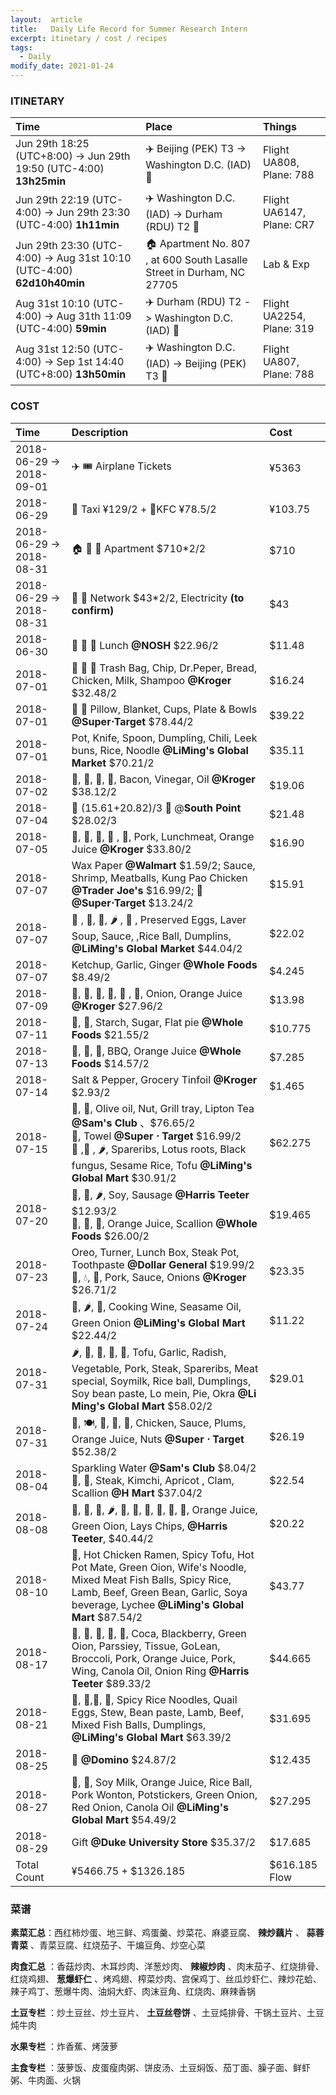 ```yaml
---
layout:  article
title:   Daily Life Record for Summer Research Intern
excerpt: itinetary / cost / recipes
tags:
  - Daily
modify_date: 2021-01-24
---
```



### ITINETARY

| Time                                                         | Place                                                        | Things                    |
| :----------------------------------------------------------- | :----------------------------------------------------------- | :------------------------ |
| Jun 29th 18:25 (UTC+8:00) -> Jun 29th 19:50 (UTC-4:00) **13h25min** | :airplane: Beijing (PEK) T3 ->  Washington D.C. (IAD) :flight_arrival: | Flight UA808, Plane: 788  |
| Jun 29th 22:19 (UTC-4:00) -> Jun 29th 23:30 (UTC-4:00) **1h11min** | :airplane: Washington D.C. (IAD) ->  Durham (RDU) T2 :flight_arrival: | Flight UA6147, Plane: CR7 |
| Jun 29th 23:30 (UTC-4:00) -> Aug 31st 10:10 (UTC-4:00) **62d10h40min** | :house: Apartment No. 807 , at 600 South Lasalle Street in Durham, NC 27705 | Lab & Exp                 |
| Aug 31st 10:10 (UTC-4:00) -> Aug 31th 11:09 (UTC-4:00) **59min** | ✈️  Durham (RDU) T2 -> Washington D.C. (IAD) :flight_departure: | Flight UA2254, Plane: 319 |
| Aug 31st 12:50 (UTC-4:00) -> Sep 1st 14:40 (UTC+8:00) **13h50min** | ✈️ Washington D.C. (IAD) -> Beijing (PEK) T3 :flight_departure: | Flight UA807, Plane: 788  |

### COST

| Time                     | Description                                                  | Cost    |
| :----------------------- | :----------------------------------------------------------- | :------ |
| 2018-06-29 -> 2018-09-01 | :airplane: :tickets: Airplane Tickets                        | ¥5363   |
| 2018-06-29               | 🚕 Taxi ¥129/2 + 🍿KFC ¥78.5/2                                 | ¥103.75 |
| 2018-06-29 -> 2018-08-31 | :house: :potable_water: :sleeping_bed: Apartment $710*2/2    | $710    |
| 2018-06-29 -> 2018-08-31 | :signal_strength: :electric_plug: Network $43*2/2, Electricity **(to confirm)** | $43     |
| 2018-06-30               | :pizza: :green_salad: :tropical_drink:  Lunch **@NOSH** $22.96/2 | $11.48  |
| 2018-07-01               | :milk_glass: :bread: :baguette_bread: Trash Bag, Chip, Dr.Peper, Bread, Chicken, Milk, Shampoo **@Kroger** $32.48/2 | $16.24  |
| 2018-07-01               | 🍉  🍞 Pillow, Blanket, Cups, Plate & Bowls **@Super$\cdot$Target** $78.44/2 | $39.22  |
| 2018-07-01               | Pot, Knife, Spoon, Dumpling, Chili, Leek buns, Rice, Noodle **@LiMing's Global Market** $70.21/2 | $35.11  |
| 2018-07-02               | :tomato:, :potato:, :carrot:, :chicken:, Bacon, Vinegar, Oil **@Kroger** $38.12/2 | $19.06  |
| 2018-07-04               | 🚕 (15.61+20.82)/3 :cinema: @**South Point** $28.02/3         | $21.48  |
| 2018-07-05               | :milk_glass:, :egg:, :mushroom:, :banana: , 🍊, Pork, Lunchmeat, Orange Juice **@Kroger** $33.80/2 | $16.90  |
| 2018-07-07              | Wax Paper **@Walmart** \$1.59/2; Sauce, Shrimp, Meatballs, Kung Pao Chicken **@Trader Joe's** \$16.99/2; :bread: **@Super$\cdot$Target** \$13.24/2 | $15.91 |
| 2018-07-07              | :eggplant: , :tomato:, 🍄, :hot_pepper: , :meat_on_bone: , Preserved Eggs, Laver Soup, Sauce, ,Rice Ball, Dumplins, **@LiMing's Global Market** $44.04/2 | $22.02 |
| 2018-07-07              | Ketchup, Garlic, Ginger **@Whole Foods** $8.49/2 | $4.245 |
| 2018-07-09 | :eggplant:, :potato:, :peach:, :egg:, :bacon: , :milk_glass:, Onion, Orange Juice **@Kroger** $27.96/2 | $13.98 |
| 2018-07-11 | :rice:, :bread:, Starch, Sugar, Flat pie **@Whole Foods** $21.55/2 | $10.775 |
| 2018-07-13 | :chicken:, :ice_cream:, :milk_glass:, BBQ, Orange Juice **@Whole Foods** $14.57/2 | $7.285 |
| 2018-07-14 | Salt & Pepper, Grocery Tinfoil **@Kroger** $2.93/2 | $1.465 |
| 2018-07-15 | :pineapple:, :kiwi_fruit:, Olive oil, Nut, Grill tray, Lipton Tea **@Sam's Club** 、\$76.65/2 <br/>:bread:, Towel **@Super $\cdot$ Target** $16.99/2<br />:mushroom: ,:potato: , :hot_pepper:, Spareribs, Lotus roots, Black fungus, Sesame Rice, Tofu **@LiMing's Global Mart** \$30.91/2 | $62.275 |
| 2018-07-20 | :eggplant:, :tomato:, :hot_pepper:, Soy, Sausage **@Harris Teeter** $12.93/2<br />:potato:, :rice:, :shrimp:, Orange Juice, Scallion **@Whole Foods** \$26.00/2 | $19.465 |
| 2018-07-23 | Oreo, Turner, Lunch Box, Steak Pot, Toothpaste **@Dollar General**  $19.99/2<br/>:milk_glass:, :droplet:, :bacon:, Pork, Sauce, Onions **@Kroger** \$26.71/2 | $23.35 |
| 2018-07-24 | :carrot:, :hot_pepper:, :rice:, Cooking Wine, Seasame Oil, Green Onion **@LiMing's Global Mart** $22.44/2 | $11.22 |
| 2018-07-31    | :hot_pepper:, :potato:, :peanuts:, :eggplant:, :egg:, Tofu, Garlic, Radish, Vegetable, Pork, Steak, Spareribs, Meat special, Soymilk, Rice ball, Dumplings, Soy bean paste, Lo mein, Pie, Okra **@Li Ming's Global Mart** $58.02/2 | $29.01 |
| 2018-07-31    | :shrimp:, :plate_with_cutlery:, :milk_glass:, :strawberry:, :kiwi_fruit:, Chicken, Sauce, Plums, Orange Juice, Nuts **@Super $\cdot$ Target**  $52.38/2 | $26.19 |
| 2018-08-04  | Sparkling Water __@Sam's Club__ \$8.04/2:egg:, :cucumber:, Steak, Kimchi, Apricot , Clam, Scallion __@H Mart__ $37.04/2 | $22.54 |
| 2018-08-08 | :potable_water:, :bread:, :tomato:, :hot_pepper:, :milk_glass:, :apple:, :carrot:, :eggplant:, :potato:, :rice:, Orange Juice, Green Oion, Lays Chips,   **@Harris Teeter**, $40.44/2 | $20.22 |
| 2018-08-10 | :rice:, Hot Chicken Ramen, Spicy Tofu, Hot Pot Mate, Green Oion, Wife's Noodle, Mixed Meat Fish Balls, Spicy Rice, Lamb, Beef, Green Bean, Garlic, Soya beverage, Lychee **@LiMing's Global Mart** $87.54/2 | $43.77 |
| 2018-08-17 | :egg:, :grapes:, :spaghetti:, :tomato:, :potato:, Coca, Blackberry, Green Oion, Parssiey, Tissue, GoLean, Broccoli, Pork, Orange Juice, Pork, Wing, Canola Oil, Onion Ring **@Harris Teeter** $89.33/2 | $44.665 |
| 2018-08-21 | :rice:, :egg:,:milk_glass:, :ramen:, Spicy Rice Noodles, Quail Eggs, Stew, Bean paste, Lamb, Beef, Mixed Fish Balls, Dumplings,  **@LiMing's Global Mart** $63.39/2 | $31.695 |
| 2018-08-25 | :pizza: **@Domino** $24.87/2 | $12.435 |
| 2018-08-27 | :ice_cream:, :kiwi_fruit:, Soy Milk, Orange Juice, Rice Ball, Pork Wonton, Potstickers, Green Onion, Red Onion, Canola Oil **@LiMing's Global Mart** $54.49/2 | $27.295 |
| 2018-08-29 | Gift **@Duke University Store** $35.37/2 | $17.685 |
| Total Count              | ¥5466.75 + $1326.185 | $616.185 Flow |

### 菜谱

**素菜汇总**：西红柿炒蛋、地三鲜、鸡蛋羹、炒菜花、麻婆豆腐、 **辣炒藕片** 、 **蒜蓉青菜** 、青菜豆腐、红烧茄子、干煸豆角、炒空心菜

**肉食汇总** ：香菇炒肉、木耳炒肉、洋葱炒肉、 **辣椒炒肉** 、肉末茄子、红烧排骨、红烧鸡翅、 **葱爆虾仁** 、烤鸡翅、榨菜炒肉、宫保鸡丁、丝瓜炒虾仁、辣炒花蛤、辣子鸡丁、葱爆牛肉、油焖大虾、肉沫豆角、红烧肉、麻辣香锅

**土豆专栏** ：炒土豆丝、炒土豆片、 **土豆丝卷饼** 、土豆炖排骨、干锅土豆片、土豆炖牛肉

**水果专栏** ：炸香蕉、烤菠萝

**主食专栏** ：菠萝饭、皮蛋瘦肉粥、饼皮汤、土豆焖饭、茄丁面、臊子面、鲜虾粥、牛肉面、火锅

